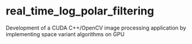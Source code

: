 # real_time_log_polar_filtering
Development of a CUDA C++/OpenCV image processing application by  implementing space variant algorithms on GPU
